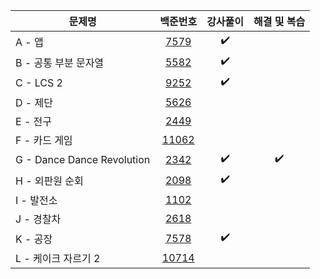 |문제명|백준번호|강사풀이|해결 및 복습|
|------|:------:|:------:|:------:|
|A - 앱|[7579](https://www.acmicpc.net/problem/7579)|:heavy_check_mark:||
|B - 공통 부분 문자열|[5582](https://www.acmicpc.net/problem/5582)|:heavy_check_mark:||
|C - LCS 2|[9252](https://www.acmicpc.net/problem/9252)|:heavy_check_mark:||
|D - 제단|[5626](https://www.acmicpc.net/problem/5626)|||
|E - 전구|[2449](https://www.acmicpc.net/problem/2449)|||
|F - 카드 게임|[11062](https://www.acmicpc.net/problem/11062)|||
|G - Dance Dance Revolution|[2342](https://www.acmicpc.net/problem/2342)|:heavy_check_mark:|:heavy_check_mark:|
|H - 외판원 순회|[2098](https://www.acmicpc.net/problem/2098)|:heavy_check_mark:||
|I - 발전소|[1102](https://www.acmicpc.net/problem/1102)|||
|J - 경찰차|[2618](https://www.acmicpc.net/problem/2618)|||
|K - 공장|[7578](https://www.acmicpc.net/problem/7578)|:heavy_check_mark:||
|L - 케이크 자르기 2|[10714](https://www.acmicpc.net/problem/10714)|||
